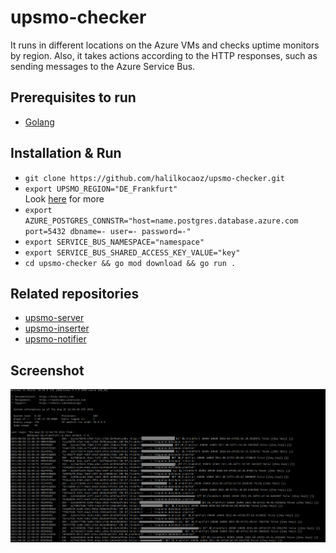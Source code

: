 # upsmo-checker

It runs in different locations on the Azure VMs and checks uptime monitors by region. Also, it takes actions according to the HTTP responses, such as sending messages to the Azure Service Bus.

## Prerequisites to run

* [Golang](https://golang.org/dl/)

## Installation & Run

* `git clone https://github.com/halilkocaoz/upsmo-checker.git`
* `export UPSMO_REGION="DE_Frankfurt"`  
Look [here](https://github.com/halilkocaoz/upsmo-server/blob/main/UpsMo.Common/Monitor/MonitorRegion.cs) for more
* `export AZURE_POSTGRES_CONNSTR="host=name.postgres.database.azure.com port=5432 dbname=- user=- password=-"`
* `export SERVICE_BUS_NAMESPACE="namespace"`
* `export SERVICE_BUS_SHARED_ACCESS_KEY_VALUE="key"`
* `cd upsmo-checker && go mod download && go run .`

## Related repositories

* [upsmo-server](https://github.com/halilkocaoz/upsmo-server)
* [upsmo-inserter](https://github.com/halilkocaoz/upsmo-inserter)
* [upsmo-notifier](https://github.com/halilkocaoz/upsmo-notifier)

## Screenshot

![cli](./assets/checker.png)
